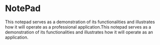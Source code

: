 # NotePad
This notepad serves as a demonstration of its functionalities and illustrates how it will operate as a professional application.This notepad serves as a demonstration of its functionalities and illustrates how it will operate as an application.
